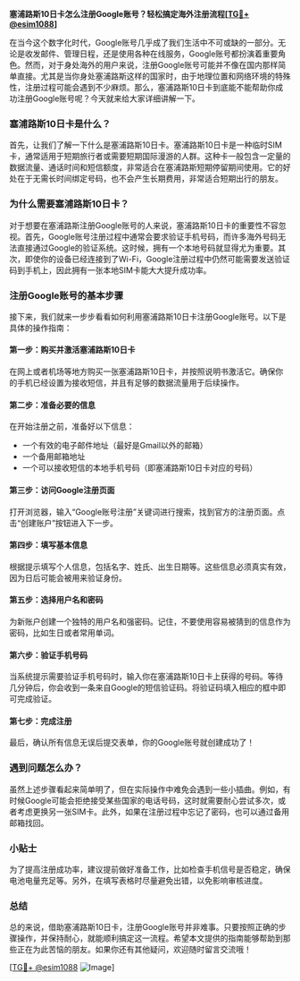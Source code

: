 **塞浦路斯10日卡怎么注册Google账号？轻松搞定海外注册流程[[TG💪+ @esim1088](https://t.me/s/esim1088)]**

在当今这个数字化时代，Google账号几乎成了我们生活中不可或缺的一部分。无论是收发邮件、管理日程，还是使用各种在线服务，Google账号都扮演着重要角色。然而，对于身处海外的用户来说，注册Google账号可能并不像在国内那样简单直接。尤其是当你身处塞浦路斯这样的国家时，由于地理位置和网络环境的特殊性，注册过程可能会遇到不少麻烦。那么，塞浦路斯10日卡到底能不能帮助你成功注册Google账号呢？今天就来给大家详细讲解一下。

### 塞浦路斯10日卡是什么？

首先，让我们了解一下什么是塞浦路斯10日卡。塞浦路斯10日卡是一种临时SIM卡，通常适用于短期旅行者或需要短期国际漫游的人群。这种卡一般包含一定量的数据流量、通话时间和短信额度，非常适合在塞浦路斯短期停留期间使用。它的好处在于无需长时间绑定号码，也不会产生长期费用，非常适合短期出行的朋友。

### 为什么需要塞浦路斯10日卡？

对于想要在塞浦路斯注册Google账号的人来说，塞浦路斯10日卡的重要性不容忽视。首先，Google账号注册过程中通常会要求验证手机号码，而许多海外号码无法直接通过Google的验证系统。这时候，拥有一个本地号码就显得尤为重要。其次，即使你的设备已经连接到了Wi-Fi，Google注册过程中仍然可能需要发送验证码到手机上，因此拥有一张本地SIM卡能大大提升成功率。

### 注册Google账号的基本步骤

接下来，我们就来一步步看看如何利用塞浦路斯10日卡注册Google账号。以下是具体的操作指南：

#### 第一步：购买并激活塞浦路斯10日卡

在网上或者机场等地方购买一张塞浦路斯10日卡，并按照说明书激活它。确保你的手机已经设置为接收短信，并且有足够的数据流量用于后续操作。

#### 第二步：准备必要的信息

在开始注册之前，准备好以下信息：
- 一个有效的电子邮件地址（最好是Gmail以外的邮箱）
- 一个备用邮箱地址
- 一个可以接收短信的本地手机号码（即塞浦路斯10日卡对应的号码）

#### 第三步：访问Google注册页面

打开浏览器，输入“Google账号注册”关键词进行搜索，找到官方的注册页面。点击“创建账户”按钮进入下一步。

#### 第四步：填写基本信息

根据提示填写个人信息，包括名字、姓氏、出生日期等。这些信息必须真实有效，因为日后可能会被用来验证身份。

#### 第五步：选择用户名和密码

为新账户创建一个独特的用户名和强密码。记住，不要使用容易被猜到的信息作为密码，比如生日或者常用单词。

#### 第六步：验证手机号码

当系统提示需要验证手机号码时，输入你在塞浦路斯10日卡上获得的号码。等待几分钟后，你会收到一条来自Google的短信验证码。将验证码填入相应的框中即可完成验证。

#### 第七步：完成注册

最后，确认所有信息无误后提交表单，你的Google账号就创建成功了！

### 遇到问题怎么办？

虽然上述步骤看起来简单明了，但在实际操作中难免会遇到一些小插曲。例如，有时候Google可能会拒绝接受某些国家的电话号码，这时就需要耐心尝试多次，或者考虑更换另一张SIM卡。此外，如果在注册过程中忘记了密码，也可以通过备用邮箱找回。

### 小贴士

为了提高注册成功率，建议提前做好准备工作，比如检查手机信号是否稳定，确保电池电量充足等。另外，在填写表格时尽量避免出错，以免影响审核进度。

### 总结

总的来说，借助塞浦路斯10日卡，注册Google账号并非难事。只要按照正确的步骤操作，并保持耐心，就能顺利搞定这一流程。希望本文提供的指南能够帮助到那些正在为此苦恼的朋友。如果你还有其他疑问，欢迎随时留言交流哦！

[[TG💪+ @esim1088](https://t.me/s/esim1088) ![Image](https://i.postimg.cc/4NQfJmqS/Snipaste-2025-05-13-00-14-12.png)]